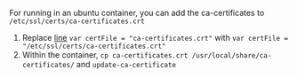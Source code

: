 For running in an ubuntu container, you can add the ca-certificates to `/etc/ssl/certs/ca-certificates.crt`
1. Replace [line](https://github.com/mrajashree/tlsconfig/blob/master/main.go#L36) `var certFile = "ca-certificates.crt"` with `var certFile = "/etc/ssl/certs/ca-certificates.crt"`
2. Within the container, `cp ca-certificates.crt /usr/local/share/ca-certificates/` and `update-ca-certificate`
